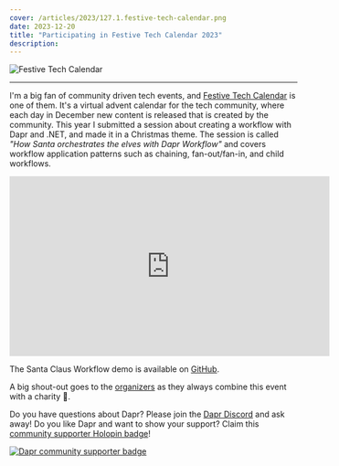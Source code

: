 ```yaml
---
cover: /articles/2023/127.1.festive-tech-calendar.png
date: 2023-12-20
title: "Participating in Festive Tech Calendar 2023"
description:
---
```


![Festive Tech Calendar](/articles/2023/127.1.festive-tech-calendar.png)

---

I'm a big fan of community driven tech events, and [Festive Tech Calendar](https://festivetechcalendar.com/) is one of them. It's a virtual advent calendar for the tech community, where each day in December new content is released that is created by the community. This year I submitted a session about creating a workflow with Dapr and .NET, and made it in a Christmas theme. The session is called _"How Santa orchestrates the elves with Dapr Workflow"_ and covers workflow application patterns such as chaining, fan-out/fan-in, and child workflows.

<iframe width="560" height="315" src="https://www.youtube.com/embed/UjGMmY8D9sw" title="YouTube video player" frameborder="0" allow="accelerometer; autoplay; clipboard-write; encrypted-media; gyroscope; picture-in-picture" allowfullscreen></iframe>

The Santa Claus Workflow demo is available on [GitHub](https://github.com/diagrid-labs/santa-claus-workflow).

A big shout-out goes to the [organizers](https://twitter.com/_cloudfamily) as they always combine this event with a charity 💪.

Do you have questions about Dapr? Please join the [Dapr Discord](https://bit.ly/dapr-discord) and ask away! Do you like Dapr and want to show your support? Claim this [community supporter Holopin badge](https://bit.ly/dapr-supporter)!

[![Dapr community supporter badge](/articles/2023/124.3.dapr-community-supporter.png)](https://bit.ly/dapr-supporter)